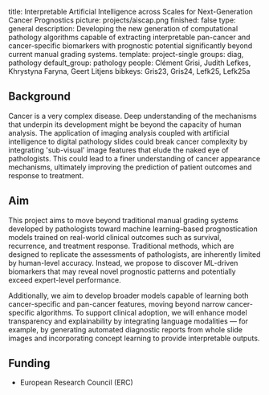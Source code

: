 title: Interpretable Artificial Intelligence across Scales for Next-Generation Cancer Prognostics
picture: projects/aiscap.png
finished: false
type: general
description: Developing the new generation of computational pathology algorithms capable of extracting interpretable pan-cancer and cancer-specific biomarkers with prognostic potential significantly beyond current manual grading systems.
template: project-single
groups: diag, pathology
default_group: pathology
people: Clément Grisi, Judith Lefkes, Khrystyna Faryna, Geert Litjens
bibkeys: Gris23, Gris24, Lefk25, Lefk25a

## Background
Cancer is a very complex disease. Deep understanding of the mechanisms that underpin its development might be beyond the capacity of human analysis. The application of imaging analysis coupled with artificial intelligence to digital pathology slides could break cancer complexity by integrating 'sub-visual' image features that elude the naked eye of pathologists. This could lead to a finer understanding of cancer appearance mechanisms, ultimately improving the prediction of patient outcomes and response to treatment.

## Aim
This project aims to move beyond traditional manual grading systems developed by pathologists toward machine learning–based prognostication models trained on real-world clinical outcomes such as survival, recurrence, and treatment response. Traditional methods, which are designed to replicate the assessments of pathologists, are inherently limited by human-level accuracy. Instead, we propose to discover ML-driven biomarkers that may reveal novel prognostic patterns and potentially exceed expert-level performance.

Additionally, we aim to develop broader models capable of learning both cancer-specific and pan-cancer features, moving beyond narrow cancer-specific algorithms. To support clinical adoption, we will enhance model transparency and explainability by integrating language modalities — for example, by generating automated diagnostic reports from whole slide images and incorporating concept learning to provide interpretable outputs.

## Funding
- European Research Council (ERC)
